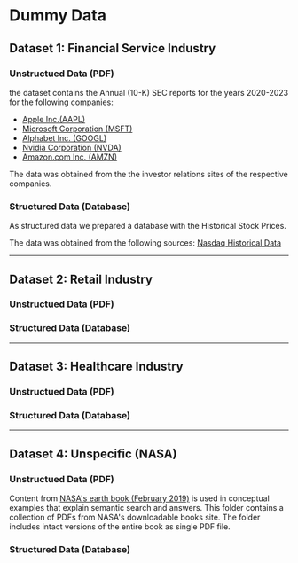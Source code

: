 # Dummy Data

## Dataset 1: Financial Service Industry

### Unstructued Data (PDF)
the dataset contains the Annual (10-K) SEC reports for the years 2020-2023 for the following companies:
- [Apple Inc.(AAPL)](https://investor.apple.com/sec-filings/default.aspx)
- [Microsoft Corporation (MSFT)](https://www.microsoft.com/en-us/investor/sec-filings.aspx)
- [Alphabet Inc. (GOOGL)](https://abc.xyz/investor/)
- [Nvidia Corporation (NVDA)](https://investor.nvidia.com/financial-info/sec-filings/default.aspx)
- [Amazon.com Inc. (AMZN)](https://ir.aboutamazon.com/sec-filings)

The data was obtained from the the investor relations sites of the respective companies.

### Structured Data (Database)

As structured data we prepared a database with the Historical Stock Prices.

The data was obtained from the following sources: [Nasdaq Historical Data](https://www.nasdaq.com/market-activity/quotes/historical)

---

## Dataset 2: Retail Industry

### Unstructued Data (PDF)

### Structured Data (Database)

---

## Dataset 3: Healthcare Industry

### Unstructued Data (PDF)

### Structured Data (Database)

---

## Dataset 4: Unspecific (NASA)

### Unstructued Data (PDF)

Content from [NASA's earth book (February 2019)](https://earthobservatory.nasa.gov/features/earth-book-2019) is used in conceptual examples that explain semantic search and answers. This folder contains a collection of PDFs from NASA's downloadable books site. The folder includes intact versions of the entire book as single PDF file. 

### Structured Data (Database)

